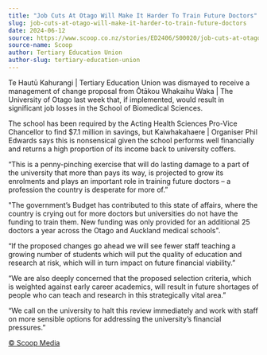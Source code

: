 ```yaml
---
title: "Job Cuts At Otago Will Make It Harder To Train Future Doctors"
slug: job-cuts-at-otago-will-make-it-harder-to-train-future-doctors
date: 2024-06-12
source: https://www.scoop.co.nz/stories/ED2406/S00020/job-cuts-at-otago-will-make-it-harder-to-train-future-doctors.htm
source-name: Scoop
author: Tertiary Education Union
author-slug: tertiary-education-union
---
```


<p>Te Hautū Kahurangi | Tertiary Education Union was
dismayed to receive a management of change proposal from
Ōtākou Whakaihu Waka | The University of Otago last week
that, if implemented, would result in significant job losses
in the School of Biomedical Sciences.</p>

<p>The school has
been required by the Acting Health Sciences Pro-Vice
Chancellor to find $7.1 million in savings, but
Kaiwhakahaere | Organiser Phil Edwards says this is
nonsensical given the school performs well financially and
returns a high proportion of its income back to university
coffers.</p>

<p>“This is a penny-pinching exercise that
will do lasting damage to a part of the university that more
than pays its way, is projected to grow its enrolments and
plays an important role in training future doctors – a
profession the country is desperate for more
of.”</p>

<p>"The government’s Budget has contributed to
this state of affairs, where the country is crying out for
more doctors but universities do not have the funding to
train them. New funding was only provided for an additional
25 doctors a year across the Otago and Auckland medical
schools".</p>

<p>“If the proposed changes go ahead we will
see fewer staff teaching a growing number of students which
will put the quality of education and research at risk,
which will in turn impact on future financial
viability.”</p>

<p>“We are also deeply concerned that the
proposed selection criteria, which is weighted against early
career academics, will result in future shortages of people
who can teach and research in this strategically vital
area.”</p>

<p>“We call on the university to halt this
review immediately and work with staff on more sensible
options for addressing the university’s financial
pressures.”</p><p>
<a href="http://www.scoop.co.nz/about/terms.html" target="_blank"><span>© Scoop Media</span></a>
         </p>